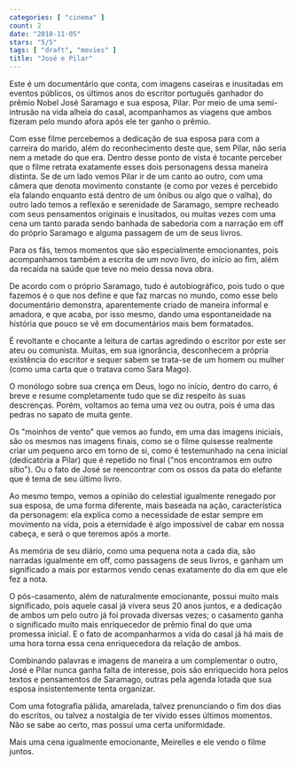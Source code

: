 ```yaml
---
categories: [ "cinema" ]
count: 2
date: "2010-11-05"
stars: "5/5"
tags: [ "draft", "movies" ]
title: "José e Pilar"
---
```

Este é um documentário que conta, com imagens caseiras e inusitadas
em eventos públicos, os últimos anos do escritor português ganhador
do prêmio Nobel José Saramago e sua esposa, Pilar. Por meio de uma
semi-intrusão na vida alheia do casal, acompanhamos as viagens que
ambos fizeram pelo mundo afora após ele ter ganho o prêmio.

Com esse filme percebemos a dedicação de sua esposa para com a carreira
do marido, além do reconhecimento deste que, sem Pilar, não seria nem
a metade do que era. Dentro desse ponto de vista é tocante perceber
que o filme retrata exatamente esses dois personagens dessa maneira
distinta. Se de um lado vemos Pilar ir de um canto ao outro, com uma
câmera que denota movimento constante (e como por vezes é percebido
ela falando enquanto está dentro de um ônibus ou algo que o valha), do
outro lado temos a reflexão e serenidade de Saramago, sempre recheado
com seus pensamentos originais e inusitados, ou muitas vezes com uma
cena um tanto parada sendo banhada de sabedoria com a narração em off
do próprio Saramago e alguma passagem de um de seus livros.

Para os fãs, temos momentos que são especialmente emocionantes, pois
acompanhamos também a escrita de um novo livro, do início ao fim,
além da recaída na saúde que teve no meio dessa nova obra.

De acordo com o próprio Saramago, tudo é autobiográfico, pois tudo
o que fazemos é o que nos define e que faz marcas no mundo, como esse
belo documentário demonstra, aparentemente criado de maneira informal
e amadora, e que acaba, por isso mesmo, dando uma espontaneidade na
história que pouco se vê em documentários mais bem formatados.

É revoltante e chocante a leitura de cartas agredindo o escritor por
este ser ateu ou comunista. Muitas, em sua ignorância, desconhecem a
própria existência do escritor e sequer sabem se trata-se de um homem
ou mulher (como uma carta que o tratava como Sara Mago).

O monólogo sobre sua crença em Deus, logo no início, dentro do
carro, é breve e resume completamente tudo que se diz respeito às suas
descrenças. Porém, voltamos ao tema uma vez ou outra, pois é uma das
pedras no sapato de muita gente.

Os "moinhos de vento" que vemos ao fundo, em uma das imagens iniciais,
são os mesmos nas imagens finais, como se o filme quisesse realmente
criar um pequeno arco em torno de si, como é testemunhado na cena inicial
(dedicatória a Pilar) que é repetido no final ("nos encontramos em
outro sítio"). Ou o fato de José se reencontrar com os ossos da pata
do elefante que é tema de seu último livro.

Ao mesmo tempo, vemos a opinião do celestial igualmente renegado por sua
esposa, de uma forma diferente, mais baseada na ação, característica
da personagem: ela explica como a necessidade de estar sempre em movimento
na vida, pois a eternidade é algo impossível de cabar em nossa cabeça,
e será o que teremos após a morte.

As memória de seu diário, como uma pequena nota a cada dia, são
narradas igualmente em off, como passagens de seus livros, e ganham um
significado a mais por estarmos vendo cenas exatamente do dia em que
ele fez a nota.

O pós-casamento, além de naturalmente emocionante, possui muito
mais significado, pois aquele casal já vivera seus 20 anos juntos,
e a dedicação de ambos um pelo outro já foi provada diversas vezes;
o casamento ganha o significado muito mais enriquecedor de prêmio final
do que uma promessa inicial. E o fato de acompanharmos a vida do casal já
há mais de uma hora torna essa cena enriquecedora da relação de ambos.

Combinando palavras e imagens de maneira a um complementar o outro,
José e Pilar nunca ganha falta de interesse, pois são enriquecido hora
pelos textos e pensamentos de Saramago, outras pela agenda lotada que
sua esposa insistentemente tenta organizar.

Com uma fotografia pálida, amarelada, talvez prenunciando o fim dos
dias do escritos, ou talvez a nostalgia de ter vivido esses últimos
momentos. Não se sabe ao certo, mas possui uma certa uniformidade.

Mais uma cena igualmente emocionante, Meirelles e ele vendo o filme
juntos.
